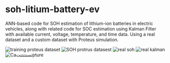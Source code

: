 # soh-litium-battery-ev
ANN-based code for SOH estimation of lithium-ion batteries in electric vehicles, along with related code for SOC estimation using Kalman Filter with available current, voltage, temperature, and time data.
Using a real dataset and a custom dataset with Proteus simulation.



![training proteus dataset](https://github.com/user-attachments/assets/24191464-0e55-4f70-84f7-bd9ad321fa9b)
![SOH protrus datasest](https://github.com/user-attachments/assets/fe5aac47-9525-457a-9508-8e419a15993e)
![real soh](https://github.com/user-attachments/assets/036226d2-bad8-4b56-bc67-8c35fa457b49)
![real kalman](https://github.com/user-attachments/assets/0b523015-2a27-4354-aec0-f63a17ac83a9)
![Caتستتتتتتpture](https://github.com/user-attachments/assets/c1f6bf00-d722-41c6-9a75-6a06a5b23a1f)
